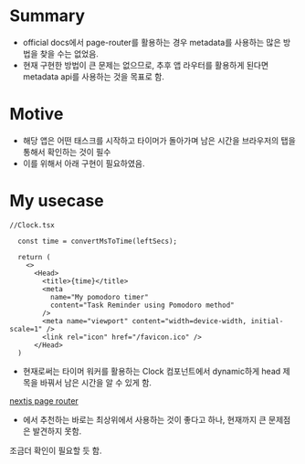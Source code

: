 # Summary

- official docs에서 page-router를 활용하는 경우 metadata를 사용하는 많은 방법을 찾을 수는 없었음.
- 현재 구현한 방법이 큰 문제는 없으므로, 추후 앱 라우터를 활용하게 된다면 metadata api를 사용하는 것을 목표로 함.

# Motive

- 해당 앱은 어떤 태스크를 시작하고 타이머가 돌아가며 남은 시간을 브라우저의 탭을 통해서 확인하는 것이 필수
- 이를 위해서 아래 구현이 필요하였음.

# My usecase

```
//Clock.tsx

  const time = convertMsToTime(leftSecs);

  return (
    <>
      <Head>
        <title>{time}</title>
        <meta
          name="My pomodoro timer"
          content="Task Reminder using Pomodoro method"
        />
        <meta name="viewport" content="width=device-width, initial-scale=1" />
        <link rel="icon" href="/favicon.ico" />
      </Head>
  )
```

- 현재로써는 타이머 워커를 활용하는 Clock 컴포넌트에서 dynamic하게 head 제목을 바꿔서 남은 시간을 알 수 있게 함.

[nextjs page router <Head>](https://nextjs.org/docs/pages/api-reference/components/head)

- 에서 추천하는 바로는 최상위에서 사용하는 것이 좋다고 하나, 현재까지 큰 문제점은 발견하지 못함.

조금더 확인이 필요할 듯 함.
